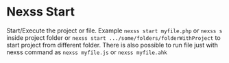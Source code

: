 # Nexss Start

Start/Execute the project or file. Example `nexss start myfile.php` or `nexss s` inside project folder or `nexss start .../some/folders/folderWithProject` to start project from different folder.
There is also possible to run file just with nexss command as `nexss myfile.js` or `nexss myfile.ahk`
